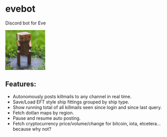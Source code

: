 # evebot
Discord bot for Eve

![logo](https://github.com/admica/evebot/blob/master/images/logo.jpg)

## Features:
* Autonomously posts killmails to any channel in real time.
* Save/Load EFT style ship fittings grouped by ship type.
* Show running total of all killmails seen since login and since last query.
* Fetch dotlan maps by region.
* Pause and resume auto posting.
* Fetch cryptocurrency price/volume/change for bitcoin, iota, etcetera... because why not?


